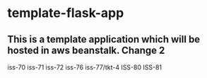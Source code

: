 # template-flask-app

## This is a template application which will be hosted in aws beanstalk. Change 2
iss-70
iss-71
iss-72
iss-76
iss-77/tkt-4
ISS-80
ISS-81
